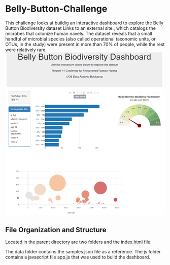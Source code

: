 # Belly-Button-Challenge
This challenge looks at buildig an interactive dashboard to explore the Belly Button Biodiversity dataset Links to an external site., which catalogs the microbes that colonize human navels. The dataset reveals that a small handful of microbial species (also called operational taxonomic units, or OTUs, in the study) were present in more than 70% of people, while the rest were relatively rare.
![Alt text](Dashboard%20Screenshot.png)
## File Organization and Structure
Located in the parent directory are two folders and the index.html file.

The data folder contains the samples.json file as a reference.
The js folder contains a javascript file app.js that was used to build the dashboard.